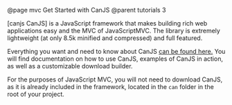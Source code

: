 @page mvc Get Started with CanJS
@parent tutorials 3

[canjs CanJS] is a JavaScript framework that makes
building rich web applications easy and the MVC of 
JavaScriptMVC. The library is extremely lightweight 
(at only 8.5k minified and compressed) and full featured.

Everything you want and need to know about CanJS 
[ can be found here.](http://canjs.us) You will find documentation
on how to use CanJS, examples of CanJS in action, as well as
a customizable download builder.

For the purposes of JavaScript MVC, you will not need to download 
CanJS, as it is already included in the framework, located in the
<code>can</code> folder in the root of your project.